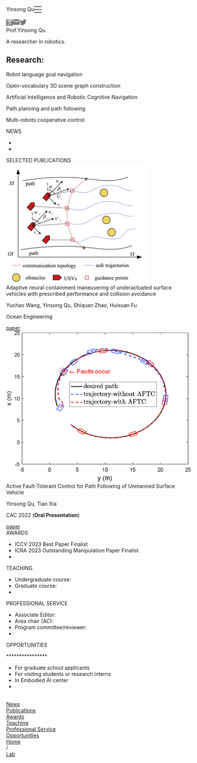 <html style="font-size: 159.302px;">
  <head>
    <meta http-equiv="Content-Type" content="text/html; charset=UTF-8" />
    <meta name="viewport" content="width=device-width, initial-scale=1.0, maximum-scale=1, minimum-scale=1" />
    <title>Yinsong Qu</title>
    <link rel="stylesheet" type="text/css" href="./css/home.css" />
  </head>  
  <body>
    <div class="main" style="display: block;">
      <div class="main-head">
        <div class="head-pc" style="display: none;">
          <div class="name">Yinsong Qu</div>
          <div class="list">
            <div class="list-item"><a href="#news">News</a></div>
            <div class="list-item">
              <a href="#publications">Publications</a>
            </div>
            <div class="list-item"><a href="#awards">Awards</a></div>
            <div class="list-item"><a href="#teaching">Teaching</a></div>
            <div class="list-item">
              <a href="#professional">Professional Service</a>
            </div>
            <div class="list-item">
              <a href="#opportunities">Opportunities</a>
            </div>
          </div>
          <div class="menu">
            <div class="menu-item active">
              <a href="https://quyinsong.github.io">Home</a>
            </div>
            <span>/</span>
            <div class="menu-item">
              <a href="https://qq.github.io">Lab</a>
            </div>
          </div>
        </div>
        <div class="head-phone" style="display: flex;">
          <div class="name">Yinsong Qu</div>
          <svg class="menu-phone" xmlns="http://www.w3.org/2000/svg" width="21" height="19" viewBox="0 0 21 19" fill="none">
            <path fill-rule="evenodd" clip-rule="evenodd" d="M0 1.5C0 0.671573 0.671573 0 1.5 0H19.5C20.3284 0 21 0.671573 21 1.5C21 2.32843 20.3284 3 19.5 3H1.5C0.671573 3 0 2.32843 0 1.5ZM0 9.5C0 8.67157 0.671573 8 1.5 8H19.5C20.3284 8 21 8.67157 21 9.5C21 10.3284 20.3284 11 19.5 11H1.5C0.671573 11 0 10.3284 0 9.5ZM1.5 16C0.671573 16 0 16.6716 0 17.5C0 18.3284 0.671573 19 1.5 19H19.5C20.3284 19 21 18.3284 21 17.5C21 16.6716 20.3284 16 19.5 16H1.5Z" fill="#808080"></path>
          </svg>
        </div>
      </div>
      <div class="main-content">
        <div class="main-userinfo">
          <div class="info">
            <div>
              <img class="lazy-load" src="./assets/photo.jpg" alt="">
              <div class="icon-phone" style="display: flex;">
                <a href="https://scholar.google.com"><img style="width: 18px; height: 18px" src="./assets/ic_1.svg" alt=""></a>
                <a href="mailto:3120246387@bit.edu.cn"><img style="width: 19px; height: 15px" src="./assets/ic_2.svg" alt=""></a>
                <a href="https://twitter.com/"><img style="width: 19px; height: 16px" src="./assets/ic_3.svg" alt=""></a>
              </div>
            </div>
            <div class="info-right">
              <div class="info-title">Prof.Yinsong Qu</div>
              <p>
                A researcher in robotics.
              </p>
              <p>
              <div class="icon" style="display: none;">
                <a href="https://scholar.google.com"><img style="width: 18px; height: 18px" src="./assets/ic_1.svg" alt=""></a>
                <a href="mailto:3120246387@bit.edu.cn"><img style="width: 19px; height: 15px" src="./assets/ic_2.svg" alt=""></a>
                <a href="https://twitter.com"><img style="width: 19px; height: 16px" src="./assets/ic_3.svg" alt=""></a>
              </div>
            </div>
          </div>
          <div class="decs">
            <h2>Research:</h2>
            <p>Robot language goal navigation</p>
            <p>Open-vocabulary 3D scene graph construction</p>
            <p>Artificial Intelligence and Robotic Cognitive Navigation</p>
            <p>Path planning and path following</p>
            <p>Multi-robots cooperative control</p>
          </div>
        </div>
      </div>
      <div class="main-content">
        <div id="news" class="main-news">
          <div class="title">NEWS</div>
          <ul>
            <li></li>
            <li></li>
          </ul>
        </div>
      </div>
      <div class="main-content">
        <div id="publications" class="main-selected">
          <div class="title">SELECTED PUBLICATIONS</div>
          <div class="selected-item">
            <img class="lazy-load" src="./assets/001.jpg" alt="">
            <div class="item-right">
              <div class="item-title">
                Adaptive neural containment maneuvering of underactuated surface vehicles 
                with prescribed performance and collision avoidance
              </div>
              <p>
                Yuchao Wang, Yinsong Qu, Shiquan Zhao, Huixuan Fu
              </p>
              <p class="decs">Ocean Engineering</p>
              <div class="button">
                <a href="https://www.sciencedirect.com/science/article/pii/S0029801824001161?via%3Dihub" class="arXiv">paper</a>
              </div>
            </div>
          </div>
          <div class="selected-item">
            <img class="lazy-load" src="./assets/002.gif" alt="">
            <div class="item-right">
              <div class="item-title">
                Active Fault-Tolerant Control for Path Following of Unmanned Surface Vehicle
              </div>
              <p>
                Yinsong Qu, Tian Xia
              </p>
              <p class="decs">CAC 2022 (<b>Oral Presentation</b>)</p>
              <div class="button">
                <a href="https://ieeexplore.ieee.org/document/10055129" class="arXiv">paper</a>
              </div>
            </div>
          </div>
        </div>
      </div>
      <div class="main-content">
        <div id="awards" class="main-news">
          <div class="title">AWARDS</div>
          <ul>
            <li>ICCV 2023 Best Paper Finalist</li>
            <li>ICRA 2023 Outstanding Manipulation Paper Finalist</li>
            <li></li>
          </ul>
        </div>
      </div>
      <div class="main-content">
        <div id="teaching" class="main-news">
          <div class="title">TEACHING</div>
          <ul>
            <li>
              Undergraduate course:
            </li>
            <li>
              Graduate course:
            </li>
            <li></li>
          </ul>
        </div>
      </div>
      <div class="main-content">
        <div id="professional" class="main-news">
          <div class="title">PROFESSIONAL SERVICE</div>
          <ul>
            <li>
              Associate Editor:
            </li>
            <li>
              Area chair (AC):
            </li>
            <li>
              Program committee/reviewer:
            </li>
            <li></li>
          </ul>
        </div>
      </div>
      <div class="main-content border-none">
        <div id="opportunities" class="main-news">
          <div class="title">OPPORTUNITIES</div>
          <p>
            ****************
          </p>
          <ul>
            <li>
              For graduate school applicants
            </li>
            <li>
              For visiting students or research interns
            </li>
            <li>
              In Embodied AI center
            </li>
            <li></li>
          </ul>
        </div>
      </div>
      <div class="modal">
        <div class="modal-close">
          <img src="./assets/close.svg" alt="" class="close">
        </div>
        <div class="modal-content">
          <div class="modal-content-item" id="link1">
            <a href="#news">News</a>
          </div>
          <div class="modal-content-item" id="link2">
            <a href="#publications">Publications</a>
          </div>
          <div class="modal-content-item" id="link3">
            <a href="#awards">Awards</a>
          </div>
          <div class="modal-content-item" id="link4">
            <a href="#teaching">Teaching</a>
          </div>
          <div class="modal-content-item" id="link5">
            <a href="#professional">Professional Service</a>
          </div>
          <div class="modal-content-item" id="link6">
            <a href="#opportunities">Opportunities</a>
          </div>
        </div>
        <div class="modal-footer">
          <div class="modal-footer-item footer-item-active">
            <a href="https://quyinsong.github.io">Home</a>
          </div>
          <span>/</span>
          <div class="modal-footer-item">
            <a href="https://quyinsong.github.io">Lab</a>
          </div>
        </div>
      </div>
    </div>
    <script src="https://code.jquery.com/jquery-3.7.1.js" integrity="sha256-eKhayi8LEQwp4NKxN+CfCh+3qOVUtJn3QNZ0TciWLP4=" crossorigin="anonymous"></script>
    <script>
      document
        .getElementById('link1')
        .addEventListener('click', function (event) {
          event.preventDefault(); // 阻止默认锚点跳转行为
          const targetElement = document.getElementById('news');
          const offset = 70; // 位移量
          const targetPosition =
            targetElement.getBoundingClientRect().top + window.pageYOffset;
          const offsetPosition = targetPosition - offset;

          window.scrollTo({
            top: offsetPosition,
            behavior: 'smooth',
          });
        });
      document
        .getElementById('link2')
        .addEventListener('click', function (event) {
          event.preventDefault(); // 阻止默认锚点跳转行为
          const targetElement = document.getElementById('publications');
          const offset = 70; // 位移量
          const targetPosition =
            targetElement.getBoundingClientRect().top + window.pageYOffset;
          const offsetPosition = targetPosition - offset;

          window.scrollTo({
            top: offsetPosition,
            behavior: 'smooth',
          });
        });
      document
        .getElementById('link3')
        .addEventListener('click', function (event) {
          event.preventDefault(); // 阻止默认锚点跳转行为
          const targetElement = document.getElementById('awards');
          const offset = 70; // 位移量
          const targetPosition =
            targetElement.getBoundingClientRect().top + window.pageYOffset;
          const offsetPosition = targetPosition - offset;

          window.scrollTo({
            top: offsetPosition,
            behavior: 'smooth',
          });
        });
      document
        .getElementById('link4')
        .addEventListener('click', function (event) {
          event.preventDefault(); // 阻止默认锚点跳转行为
          const targetElement = document.getElementById('teaching');
          const offset = 70; // 位移量
          const targetPosition =
            targetElement.getBoundingClientRect().top + window.pageYOffset;
          const offsetPosition = targetPosition - offset;

          window.scrollTo({
            top: offsetPosition,
            behavior: 'smooth',
          });
        });
      document
        .getElementById('link5')
        .addEventListener('click', function (event) {
          event.preventDefault(); // 阻止默认锚点跳转行为
          const targetElement = document.getElementById('professional');
          const offset = 70; // 位移量
          const targetPosition =
            targetElement.getBoundingClientRect().top + window.pageYOffset;
          const offsetPosition = targetPosition - offset;

          window.scrollTo({
            top: offsetPosition,
            behavior: 'smooth',
          });
        });
      document
        .getElementById('link6')
        .addEventListener('click', function (event) {
          event.preventDefault(); // 阻止默认锚点跳转行为
          const targetElement = document.getElementById('opportunities');
          const offset = 70; // 位移量
          const targetPosition =
            targetElement.getBoundingClientRect().top + window.pageYOffset;
          const offsetPosition = targetPosition - offset;

          window.scrollTo({
            top: offsetPosition,
            behavior: 'smooth',
          });
        });
    </script>
    <script type="text/javascript">
      function onresizeFun() {
        if (window.innerWidth <= 768) {
          let width = document.documentElement.clientWidth;
          // 假设设计稿宽度为750px
          // 假设已知根元素我们设置为100px（这里设置100方便后续我们好计算）
          // 动态设置根元素html的fontSize
          document.documentElement.style.fontSize = 100 * (width / 430) + 'px';
          $('.head-pc').css('display', 'none');
          $('.icon').css('display', 'none');
          $('.swiper-content').css('display', 'none');
          $('.head-phone').css('display', 'flex');
          $('.icon-phone').css('display', 'flex');
          $('.swiper-content-phone').css('display', 'block');
        } else {
          $('.head-pc').css('display', 'flex');
          $('.icon').css('display', 'flex');
          $('.swiper-content').css('display', 'block');
          $('.swiper-content-phone').css('display', 'none');
          $('.head-phone').css('display', 'none');
          $('.icon-phone').css('display', 'none');
        }
        $('.main').css('display', 'block');
      }

      // pc 视频自动播放
      function autoPlayVideo() {
        const videosContainer = document.getElementById('videos');
        const videos = document.querySelectorAll('video');

        // 检查视频是否在可见范围内
        function checkVisibility(video) {
          const rect = video.getBoundingClientRect();
          const containerRect = videosContainer.getBoundingClientRect();
          return (
            rect.top >= containerRect.top &&
            rect.left >= containerRect.left &&
            rect.bottom <= containerRect.bottom &&
            rect.right <= containerRect.right
          );
        }

        // 控制视频的播放和暂停
        function controlVideoPlayback() {
          videos.forEach((video) => {
            if (checkVisibility(video)) {
              video.play();
            } else {
              video.pause();
            }
          });
        }

        // 初始检查
        controlVideoPlayback();

        // 滚动事件监听
        videosContainer.addEventListener('scroll', controlVideoPlayback);
        window.addEventListener('resize', controlVideoPlayback);
      }

      onresizeFun();
      window.addEventListener('resize', onresizeFun);

      document.addEventListener('DOMContentLoaded', function () {
        // 图片懒加载
        // 图片懒加载
        //const observer = new IntersectionObserver((entries) => {
        //  entries.forEach((entry) => {
        //    if (entry.isIntersecting) {
        //      const img = entry.target;
        //      img.src = img.getAttribute('data-src');
        //      observer.unobserve(img);
        //     }
        //   });
        //  });

        //document.querySelectorAll('img.lazy-load').forEach((img) => {
        // observer.observe(img);
        // });

        // 菜单点击事件
        $('.menu-phone').click(() => {
          $('.modal').addClass('modal-active');
          $('body').addClass('noscroll');
        });
        $('.modal-close').click(() => {
          $('.modal').removeClass('modal-active');
          $('body').removeClass('noscroll');
        });
        $('.modal-content-item').click(function () {
          // Remove the 'item-active' class from all siblings
          $(this).siblings('.modal-content-item').removeClass('item-active');
          // Add the 'item-active' class to the clicked element
          $(this).addClass('item-active');
          $('.modal').removeClass('modal-active');
          $('body').removeClass('noscroll');
        });

        if (window.innerWidth > 768) {
          autoPlayVideo();
        }
      });

      function hideshow(a, which) {
        console.log(which);
        if (!document.getElementById) return;
        if (which.style.display == 'block') {
          which.style.display = 'none';
          a.style.background = 'none';
        } else {
          which.style.display = 'block';
          a.style.background = 'rgba(189,220,255,0.30)';
        }
      }
    </script>
  </body>
</html>
